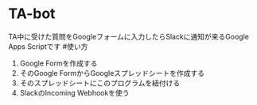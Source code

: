 # TA-bot
TA中に受けた質問をGoogleフォームに入力したらSlackに通知が来るGoogle Apps Scriptです
#使い方
1. Google Formを作成する
2. そのGoogle FormからGoogleスプレッドシートを作成する
3. そのスプレッドシートにこのプログラムを紐付ける
4. SlackのIncoming Webhookを使う
